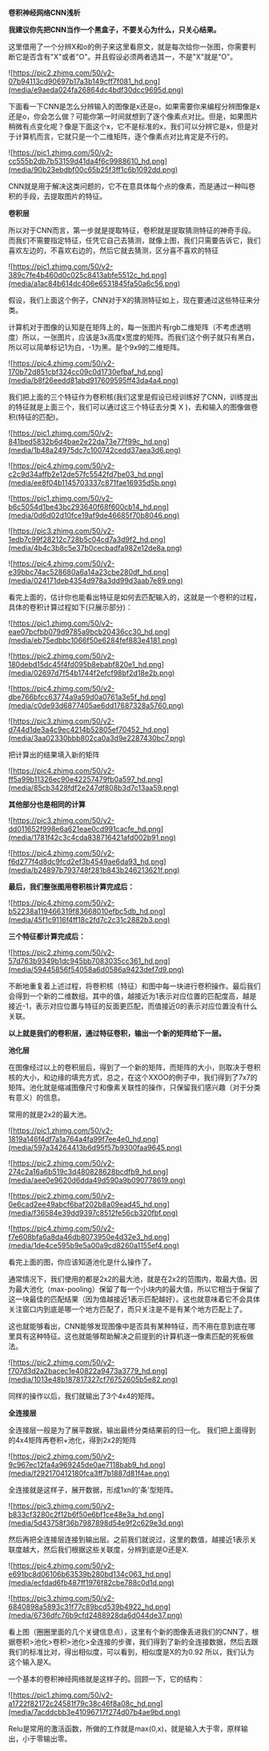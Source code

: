 **卷积神经网络CNN浅析**

**我建议你先把CNN当作一个黑盒子，不要关心为什么，只关心结果。**

这里借用了一个分辨X和o的例子来这里看原文，就是每次给你一张图，你需要判断它是否含有"X"或者"O"。并且假设必须两者选其一，不是"X"就是"O"。

![https://pic2.zhimg.com/50/v2-07b94113cd90697b17a3b149cff7f081_hd.png](media/e9aeda024fa26864dc4bdf30dcc9695d.png)

下面看一下CNN是怎么分辨输入的图像是x还是o，如果需要你来编程分辨图像是x还是o，你会怎么做？可能你第一时间就想到了逐个像素点对比。但是，如果图片稍微有点变化呢？像是下面这个x，它不是标准的x，我们可以分辨它是x，但是对于计算机而言，它就只是一个二维矩阵，逐个像素点对比肯定是不行的。

![https://pic1.zhimg.com/50/v2-cc555b2db7b53159d41da4f6c9988610_hd.png](media/90b23ebdbf00c65b25f3ff1c6b1092dd.png)

CNN就是用于解决这类问题的，它不在意具体每个点的像素，而是通过一种叫卷积的手段，去提取图片的特征。

**卷积层**

所以对于CNN而言，第一步就是提取特征，卷积就是提取猜测特征的神奇手段。而我们不需要指定特征，任凭它自己去猜测，就像上图，我们只需要告诉它，我们喜欢左边的，不喜欢右边的，然后它就去猜测，区分喜不喜欢的特征

![https://pic1.zhimg.com/50/v2-389c7fe4b460d0c025c8413abfe5512c_hd.png](media/a1ac84b614dc406e6531845fa50a6c56.png)

假设，我们上面这个例子，CNN对于X的猜测特征如上，现在要通过这些特征来分类。

计算机对于图像的认知是在矩阵上的，每一张图片有rgb二维矩阵（不考虑透明度）所以，一张图片，应该是3x高度x宽度的矩阵。而我们这个例子就只有黑白，所以可以简单标记1为白，-1为黑。是个9x9的二维矩阵。

![https://pic4.zhimg.com/50/v2-170b72d851cbf324cc09c0d1730efbaf_hd.png](media/b8f26eedd81abd917609595ff43da4a4.png)

我们把上面的三个特征作为卷积核(我们这里是假设已经训练好了CNN，训练提出的特征就是上面三个，我们可以通过这三个特征去分类
X )，去和输入的图像做卷积(特征的匹配)。

![https://pic1.zhimg.com/50/v2-841bed5832b6d4bae2e22da73e77f99c_hd.png](media/1b48a24975dc7c100742cedd37aea3d6.png)

![https://pic4.zhimg.com/50/v2-c2c9d34affb2e12de57fc5542fd7be03_hd.png](media/ee8f04b1145703337c871fae16935d5b.png)

![https://pic1.zhimg.com/50/v2-b6c5054d1be43bc293640f68f600cb14_hd.png](media/0d6d02d10fce19af9de46685f70b8046.png)

![https://pic3.zhimg.com/50/v2-1edb7c99f28212c728b5c04cd7a3d9f2_hd.png](media/4b4c3b8c5e37b0cecbadfa982e12de8a.png)

![https://pic4.zhimg.com/50/v2-e39bbc74ac528680a6a14a23cbe280df_hd.png](media/024171deb4354d978a3dd99d3aab7e89.png)

看完上面的，估计你也能看出特征是如何去匹配输入的，这就是一个卷积的过程，具体的卷积计算过程如下(只展示部分)：

![https://pic1.zhimg.com/50/v2-eae07bcfbb079d9785a9bcb20436cc30_hd.png](media/eb75edbbc1066f50e6284fef883e4181.png)

![https://pic2.zhimg.com/50/v2-180debd15dc45f4fd095b8ebabf820e1_hd.png](media/02697d7f54b1744f2efcf98bf2d18e2b.png)

![https://pic4.zhimg.com/50/v2-dbe766bfcc63774a9a59d0a0761a3e5f_hd.png](media/c0de93d6877405ae6dd17687328a5760.png)

![https://pic3.zhimg.com/50/v2-d744d1de3a4c9ec4214b52805ef70452_hd.png](media/3aa02330bbb802ca0a3d9e2287430bc7.png)

把计算出的结果填入新的矩阵

![https://pic4.zhimg.com/50/v2-ff5a99b11326ec90e42257479fb0a597_hd.png](media/85cb3428fdf2e247df808b3d7c13aa59.png)

**其他部分也是相同的计算**

![https://pic3.zhimg.com/50/v2-dd011652f998e6a621eae0cd991cacfe_hd.png](media/1781f42c3c4cda838716421afd002b91.png)

![https://pic4.zhimg.com/50/v2-f6d277f4d8dc9fcd2ef3b4549ae6da93_hd.png](media/b24897b793748f281b843b246213621f.png)

**最后，我们整张图用卷积核计算完成后：**

![https://pic4.zhimg.com/50/v2-b52238a119466319f83668010efbc5db_hd.png](media/45f1c9116f4ff18c2fd7c2c31c2882b3.png)

**三个特征都计算完成后：**

![https://pic2.zhimg.com/50/v2-57d763b9349b1dc945bb7083035cc361_hd.png](media/59445856f54058a6d0586a9423def7d9.png)

不断地重复着上述过程，将卷积核（特征）和图中每一块进行卷积操作。最后我们会得到一个新的二维数组。其中的值，越接近为1表示对应位置的匹配度高，越是接近-1，表示对应位置与特征的反面更匹配，而值接近0的表示对应位置没有什么关联。

**以上就是我们的卷积层，通过特征卷积，输出一个新的矩阵给下一层。**

**池化层**

在图像经过以上的卷积层后，得到了一个新的矩阵，而矩阵的大小，则取决于卷积核的大小，和边缘的填充方式，总之，在这个XXOO的例子中，我们得到了7x7的矩阵。池化就是缩减图像尺寸和像素关联性的操作，只保留我们感兴趣（对于分类有意义）的信息。

常用的就是2x2的最大池。

![https://pic1.zhimg.com/50/v2-1819a146f4df7a1a764a4fa99f7ee4e0_hd.png](media/597a34264413b6d95f57b9300faa9645.png)

![https://pic2.zhimg.com/50/v2-274c2a16a6b519c3d480828628bcdfb9_hd.png](media/aee0e9620d6dda49d590a9b090778619.png)

![https://pic2.zhimg.com/50/v2-0e6cad2ee49abcf6baf202b8a09ead45_hd.png](media/f36584e39dd9397c8512fe56cb320fbf.png)

![https://pic4.zhimg.com/50/v2-f7e608bfa6a8da46db8073950e4d32e3_hd.png](media/1de4ce595b9e5a00a9cd8260a1155ef4.png)

看完上面的图，你应该知道池化是什么操作了。

通常情况下，我们使用的都是2x2的最大池，就是在2x2的范围内，取最大值。因为最大池化（max-pooling）保留了每一个小块内的最大值，所以它相当于保留了这一块最佳的匹配结果（因为值越接近1表示匹配越好）。这也就意味着它不会具体关注窗口内到底是哪一个地方匹配了，而只关注是不是有某个地方匹配上了。

这也就能够看出，CNN能够发现图像中是否具有某种特征，而不用在意到底在哪里具有这种特征。这也就能够帮助解决之前提到的计算机逐一像素匹配的死板做法。

![https://pic2.zhimg.com/50/v2-f707d3d2a2bacec1e40822a9473a3779_hd.png](media/1013e48b187817327cf76752605b5e82.png)

同样的操作以后，我们就输出了3个4x4的矩阵。

**全连接层**

全连接层一般是为了展平数据，输出最终分类结果前的归一化。
我们把上面得到的4x4矩阵再卷积+池化，得到2x2的矩阵

![https://pic2.zhimg.com/50/v2-9c967ec12fa4a969245de0ae7118bab9_hd.png](media/f292170412180fca3ff7b1887d81f4ae.png)

全连接就是这样子，展开数据，形成1xn的'条'型矩阵。

![https://pic3.zhimg.com/50/v2-b833cf3280c2f12b6f50e6bf1ce48e3a_hd.png](media/5d43758f36b7987898d54e9f2c629e3d.png)

然后再把全连接层连接到输出层。之前我们就说过，这里的数值，越接近1表示关联度越大，然后我们根据这些关联度，分辨到底是O还是X.

![https://pic4.zhimg.com/50/v2-e691bc8d06106b63539b280bd134c063_hd.png](media/ecfdad6fb487ff1976f82cbe788c0d1d.png)

![https://pic3.zhimg.com/50/v2-6840898a5893c31f77c89bcd539b4922_hd.png](media/6736dfc76b9cfd2488928da6d044de37.png)

看上图（圈圈里面的几个关键信息点），这里有个新的图像丢进我们的CNN了，根据卷积\>池化\>卷积\>池化\>全连接的步骤，我们得到了新的全连接数据，然后去跟我们的标准比对，得出相似度，可以看到，相似度是X的为0.92
所以，我们认为这个输入是X。

一个基本的卷积神经网络就是这样子的。回顾一下，它的结构：

![https://pic1.zhimg.com/50/v2-a1722f82172c24581f79c38c46f8a08c_hd.png](media/7acddcbb3e41096717f274d07b4ae9bd.png)

Relu是常用的激活函数，所做的工作就是max(0,x)，就是输入大于零，原样输出，小于零输出零。
